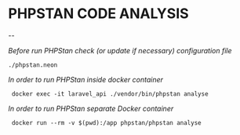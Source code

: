 # PHPSTAN CODE ANALYSIS
--

*Before run PHPStan check (or update if necessary) configuration file*
```
./phpstan.neon
```

*In order to run PHPStan inside docker container*
```
 docker exec -it laravel_api ./vendor/bin/phpstan analyse 
```

*In order to run PHPStan separate Docker container*
```
 docker run --rm -v $(pwd):/app phpstan/phpstan analyse
```
